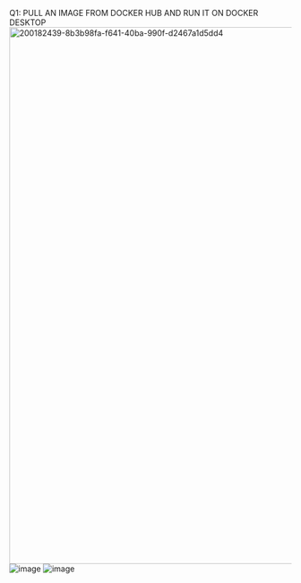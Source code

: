 Q1: PULL AN IMAGE FROM DOCKER HUB AND RUN IT ON DOCKER DESKTOP
<img width="959" alt="200182439-8b3b98fa-f641-40ba-990f-d2467a1d5dd4" src="https://user-images.githubusercontent.com/114162585/200501285-ff397ccd-2032-4aed-8721-d947374f96d4.png">
![image](https://user-images.githubusercontent.com/114162585/200501398-1b09a166-28cc-48e4-95f9-c2dadfe4c129.png)
![image](https://user-images.githubusercontent.com/114162585/200501519-a7b1fab7-6093-4306-8a32-a6ec55082ec4.png)
